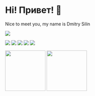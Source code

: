 # Hi! Привет! 👋
Nice to meet you, my name is Dmitry Silin

<p align='left'>
   <a href="https://t.me/iloveQA">
       <img src="https://img.shields.io/badge/Telegram-2CA5E0?style=for-the-badge&logo=telegram&logoColor=white"/>
   </a>

<br>

<p align='left'>
       <img src="https://img.shields.io/badge/Postman-FF6C37?style=for-the-badge&logo=Postman&logoColor=white"/>
   </a>
       <img src="https://img.shields.io/badge/Miro-F7C922?style=for-the-badge&logo=Miro&logoColor=050036"/>
   </a>
       <img src="https://img.shields.io/badge/mysql-%2300f.svg?style=for-the-badge&logo=mysql&logoColor=white"/>
   </a>
       <img src="https://img.shields.io/badge/Jira-0052CC?style=for-the-badge&logo=Jira&logoColor=white"/>
   </a>
       <img src="https://img.shields.io/badge/VSCode-0078D4?style=for-the-badge&logo=visual%20studio%20code&logoColor=white"/>
   </a>

<br>

<p align='left'>
   <a href="https://github-readme-stats.vercel.app/api?username=dmitrysilin&show_icons=true&count_private=true">
       <img height=130 src="https://github-readme-stats.vercel.app/api?username=dmitrysilin&show_icons=true&count_private=true"/></a>
   <a href="https://github.com/dmitrysilin/github-readme-stats">
       <img height=130 src="https://github-readme-stats.vercel.app/api/top-langs/?username=dmitrysilin&layout=compact"/></a>
</p>

   
</div>
